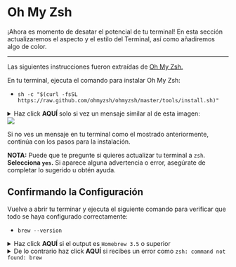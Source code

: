 ﻿# Oh My Zsh

¡Ahora es momento de desatar el potencial de tu terminal! En esta sección actualizaremos el aspecto y el estilo del Terminal, así como añadiremos algo de color.

---

Las siguientes instrucciones fueron extraídas de [Oh My Zsh.](https://ohmyz.sh/)

En tu terminal, ejecuta el comando para instalar Oh My Zsh:

- `sh -c "$(curl -fsSL https://raw.github.com/ohmyzsh/ohmyzsh/master/tools/install.sh)"`

<details>
  <summary>Haz click <strong>AQUÍ</strong> solo si vez un mensaje similar al de esta imagen: 
  </summary>

  ¡Felicidades! Si ves este mensaje en tu terminal significa que Oh My Zsh ya está instalado. ¡Continúa a la <a href="./7-node">siguiente página!</a>
</details>

<img src="../../images/oh-my-zsh-verification.png" />

Si no ves un mensaje en tu terminal como el mostrado anteriormente, continúa con los pasos para la instalación.

**NOTA:** Puede que te pregunte si quieres actualizar tu terminal a `zsh`. **Selecciona `yes`.** Si aparece alguna advertencia o error, asegúrate de completar lo sugerido u obtén ayuda.

## Confirmando la Configuración

Vuelve a abrir tu terminar y ejecuta el siguiente comando para verificar que todo se haya configurado correctamente:

- `brew --version`

<details>
  <summary>
  Haz click <strong>AQUÍ</strong> si el output es <code>Homebrew 3.5</code> o superior
  </summary>

  ¡Estás listo para continuar a la <a href="./7-node">siguiente página!</a>

</details>

<details>
  <summary>
  De lo contrario haz click <strong>AQUÍ</strong> si recibes un error como <code>zsh: command not found: brew</code>

  </summary>

  <ul>
    <li>
      Ejecuta los siguientes comandos:
      <ol>
        <li><code>echo 'export BREW_HOME="/home/linuxbrew/.linuxbrew/bin"' >> $HOME/.zshrc</code></li>
        <li><code>echo 'export PATH="$PATH:$BREW_HOME"' >> $HOME/.zshrc</code></li>
        <li><code>reset</code></li>
      </ol>
    </li>
    <li>Vuelve a confirmarlo con el comando:
      <ul>
        <li><code>brew --version</code></li>
        <li>Deberías ver <code>Homebrew 3.5</code> o superior</li>
      </ul>
    </li>
  </ul>

  <strong>Si sigues obteniendo errores, <a href="../../error/error">haz click aquí</a> y no continúes con los siguientes pasos hasta que tengas Oh My Zsh debidamente instalado.</strong>

---

## Marcador

Añade estos sitios a tus marcadores para tener como referencia después a lo largo de las clases si se necesita:

- Bastante personalización disponible en su [repositorio de Github](https://github.com/ohmyzsh/ohmyzsh/)
- Este es un enlace a una [hoja de referencia.](https://github.com/ohmyzsh/ohmyzsh/wiki/Cheatsheet)

---

### [⇐ Anterior](./5-tree.md) | [Siguiente ⇒](./7-node.md)
